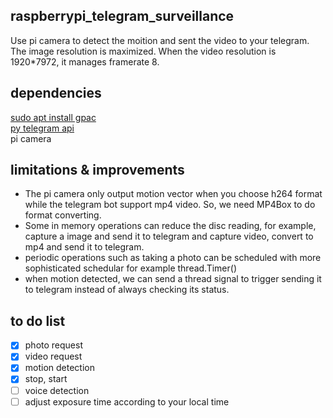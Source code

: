 ## raspberrypi_telegram_surveillance
Use pi camera to detect the moition and sent the video to your telegram. 
The image resolution is maximized. When the video resolution is 1920*7972, it manages framerate 8. 

## dependencies
[sudo apt install gpac](https://gpac.wp.imt.fr/tag/mp4box/)  
[py telegram api](https://github.com/eternnoir/pyTelegramBotAPI)  
pi camera

## limitations & improvements
* The pi camera only output motion vector when you choose h264 format while the telegram bot support mp4 video. So, we need MP4Box to do format converting.
* Some in memory operations can reduce the disc reading, for example, capture a image and send it to telegram and capture video, convert to mp4 and send it to telegram.
* periodic operations such as taking a photo can be scheduled with more sophisticated schedular for example thread.Timer()
* when motion detected, we can send a thread signal to trigger sending it to telegram instead of always checking its status. 

## to do list
- [x] photo request
- [x] video request
- [x] motion detection
- [x] stop, start
- [ ] voice detection
- [ ] adjust exposure time according to your local time
